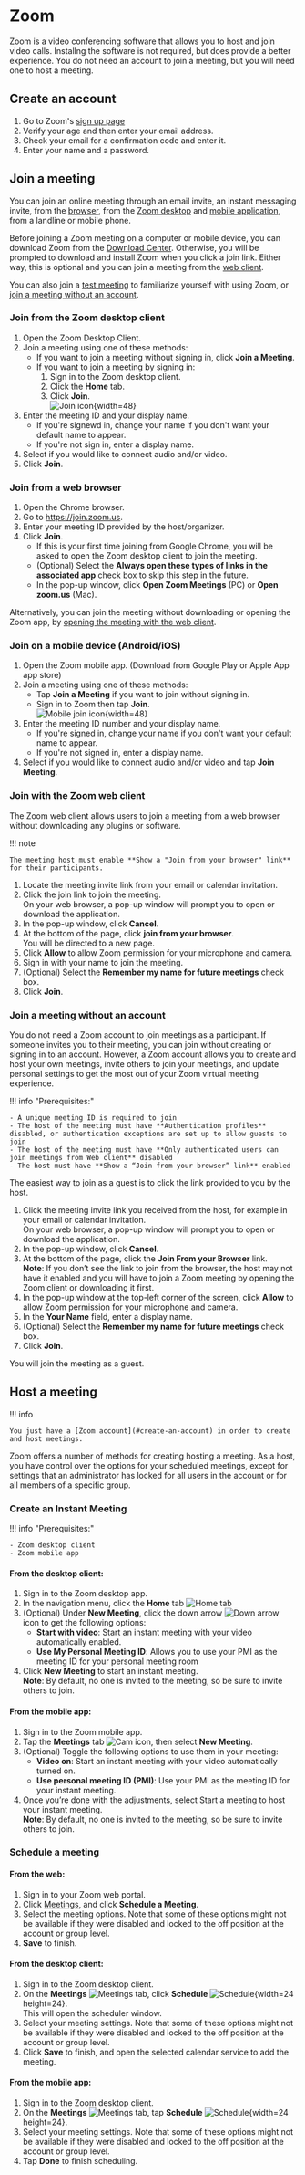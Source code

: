 # Zoom

Zoom is a video conferencing software that allows you to host and join video calls. Installng the software is not required, but does provide a better experience. You do not need an account to join a meeting, but you will need one to host a meeting.

## Create an account

1. Go to Zoom's [sign up page](https://zoom.us/signup#/signup)
2. Verify your age and then enter your email address.
3. Check your email for a confirmation code and enter it.
4. Enter your name and a password.

## Join a meeting

You can join an online meeting through an email invite, an instant messaging invite, from the [browser](#join-from-a-web-browser), from the [Zoom desktop](#join-from-the-zoom-desktop-client) and [mobile application](#join-on-a-mobile-device-androidios), from a landline or mobile phone.

Before joining a Zoom meeting on a computer or mobile device, you can download Zoom from the [Download Center](https://zoom.us/download). Otherwise, you will be prompted to download and install Zoom when you click a join link. Either way, this is optional and you can join a meeting from the [web client](#join-with-the-zoom-web-client).

You can also join a [test meeting](https://zoom.us/test) to familiarize yourself with using Zoom, or [join a meeting without an account](#join-a-meeting-without-an-account).

### Join from the Zoom desktop client

1. Open the Zoom Desktop Client.
2. Join a meeting using one of these methods:
    - If you want to join a meeting without signing in, click **Join a Meeting**.
    - If you want to join a meeting by signing in:
        1. Sign in to the Zoom desktop client.
        2. Click the **Home** tab.
        3. Click **Join**.</br> 
        ![Join icon](https://assets.zoom.us/images/en-us/desktop/generic/home/join-button.png){width=48}
3. Enter the meeting ID and your display name.
    - If you're signewd in, change your name if you don't want your default name to appear.
    - If you're not sign in, enter a display name.
4. Select if you would like to connect audio and/or video.
5. Click **Join**.

### Join from a web browser

1. Open the Chrome browser.
2. Go to <https://join.zoom.us>.
3. Enter your meeting ID provided by the host/organizer.
4. Click **Join**.
    - If this is your first time joining from Google Chrome, you will be asked to open the Zoom desktop client to join the meeting.
    - (Optional) Select the **Always open these types of links in the associated app** check box to skip this step in the future.
    - In the pop-up window, click **Open Zoom Meetings** (PC) or **Open zoom.us** (Mac).

Alternatively, you can join the meeting without downloading or opening the Zoom app, by [opening the meeting with the web client](#join-with-the-zoom-web-client).

### Join on a mobile device (Android/iOS)

1. Open the Zoom mobile app. (Download from Google Play or Apple App app store)
2. Join a meeting using one of these methods:
    - Tap **Join a Meeting** if you want to join without signing in.
    - Sign in to Zoom then tap **Join**.</br>
    ![Mobile join icon](https://assets.zoom.us/images/en-us/mobile/generic/meet-and-chat/join-button.png){width=48}
3. Enter the meeting ID number and your display name.
    - If you're signed in, change your name if you don't want your default name to appear.
    - If you're not signed in, enter a display name.
4. Select if you would like to connect audio and/or video and tap **Join Meeting**.

### Join with the Zoom web client

The Zoom web client allows users to join a meeting from a web browser without downloading any plugins or software.

!!! note

    The meeting host must enable **Show a "Join from your browser" link** for their participants.

1. Locate the meeting invite link from your email or calendar invitation.
2. Click the join link to join the meeting.</br>
On your web browser, a pop-up window will prompt you to open or download the application.
3. In the pop-up window, click **Cancel**.
4. At the bottom of the page, click **join from your browser**.</br>
You will be directed to a new page.
5. Click **Allow** to allow Zoom permission for your microphone and camera.
6. Sign in with your name to join the meeting.
7. (Optional) Select the **Remember my name for future meetings** check box.
8. Click **Join**.

### Join a meeting without an account

You do not need a Zoom account to join meetings as a participant. If someone invites you to their meeting, you can join without creating or signing in to an account. However, a Zoom account allows you to create and host your own meetings, invite others to join your meetings, and update personal settings to get the most out of your Zoom virtual meeting experience.

!!! info "Prerequisites:"

    - A unique meeting ID is required to join
    - The host of the meeting must have **Authentication profiles** disabled, or authentication exceptions are set up to allow guests to join
    - The host of the meeting must have **Only authenticated users can join meetings from Web client** disabled
    - The host must have **Show a “Join from your browser” link** enabled

The easiest way to join as a guest is to click the link provided to you by the host.

1. Click the meeting invite link you received from the host, for example in your email or calendar invitation.</br>
On your web browser, a pop-up window will prompt you to open or download the application.
2. In the pop-up window, click **Cancel**.
3. At the bottom of the page, click the **Join From your Browser** link.</br>
**Note**: If you don’t see the link to join from the browser, the host may not have it enabled and you will have to join a Zoom meeting by opening the Zoom client or downloading it first.
4. In the pop-up window at the top-left corner of the screen, click **Allow** to allow Zoom permission for your microphone and camera.
5. In the **Your Name** field, enter a display name.
6. (Optional) Select the **Remember my name for future meetings** check box.
7. Click **Join**.

You will join the meeting as a guest.

## Host a meeting

!!! info

    You just have a [Zoom account](#create-an-account) in order to create and host meetings.

Zoom offers a number of methods for creating hosting a meeting. As a host, you have control over the options for your scheduled meetings, except for settings that an administrator has locked for all users in the account or for all members of a specific group. 

### Create an Instant Meeting

!!! info "Prerequisites:"

    - Zoom desktop client
    - Zoom mobile app

#### From the desktop client:

1. Sign in to the Zoom desktop app.
2. In the navigation menu, click the **Home** tab ![Home tab](https://assets.zoom.us/generic-images/common-buttons-and-icons/outline/home-button.png)
3. (Optional) Under **New Meeting**, click the down arrow ![Down arrow](https://assets.zoom.us/generic-images/common-buttons-and-icons/outline/down-arrow-button.png) icon to get the following options:
    - **Start with video**: Start an instant meeting with your video automatically enabled.
    - **Use My Personal Meeting ID**: Allows you to use your PMI as the meeting ID for your personal meeting room
4. Click **New Meeting** to start an instant meeting.</br>
**Note**: By default, no one is invited to the meeting, so be sure to invite others to join. 

#### From the mobile app:

1. Sign in to the Zoom mobile app.
2. Tap the **Meetings** tab ![Cam icon](https://assets.zoom.us/generic-images/common-buttons-and-icons/outline/video-on-button.png), then select **New Meeting**. 
3. (Optional) Toggle the following options to use them in your meeting:
    - **Video on**: Start an instant meeting with your video automatically turned on.
    - **Use personal meeting ID (PMI)**: Use your PMI as the meeting ID for your instant meeting.
4. Once you’re done with the adjustments, select Start a meeting to host your instant meeting.</br>
**Note**: By default, no one is invited to the meeting, so be sure to invite others to join.

### Schedule a meeting

#### From the web:

1. Sign in to your Zoom web portal.
2. Click [Meetings](https://zoom.us/meeting), and click **Schedule a Meeting**.
3. Select the meeting options.  Note that some of these options might not be available if they were disabled and locked to the off position at the account or group level.
4. **Save** to finish.

#### From the desktop client:

1. Sign in to the Zoom desktop client.
2. On the **Meetings** ![Meetings](https://assets.zoom.us/generic-images/common-buttons-and-icons/outline/video-on-button.png) tab, click **Schedule** ![Schedule](https://assets.zoom.us/generic-images/desktop-client/home-tab/schedule-button.png){width=24 height=24}.</br>
This will open the scheduler window.
3. Select your meeting settings. Note that some of these options might not be available if they were disabled and locked to the off position at the account or group level.
4. Click **Save** to finish, and open the selected calendar service to add the meeting.

#### From the mobile app:

1. Sign in to the Zoom desktop client.
2. On the **Meetings** ![Meetings](https://assets.zoom.us/generic-images/common-buttons-and-icons/outline/video-on-button.png) tab, tap **Schedule** ![Schedule](https://assets.zoom.us/generic-images/desktop-client/home-tab/schedule-button.png){width=24 height=24}.
3. Select your meeting settings. Note that some of these options might not be available if they were disabled and locked to the off position at the account or group level.
4. Tap **Done** to finish scheduling.